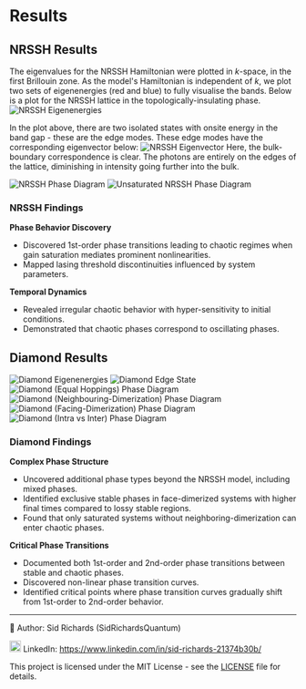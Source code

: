 # Results

## **NRSSH Results**

The eigenvalues for the NRSSH Hamiltonian were plotted in $k$-space, in the first Brillouin zone.
As the model's Hamiltonian is independent of $k$, we plot two sets of eigenenergies (red and blue) to fully visualise the bands.
Below is a plot for the NRSSH lattice in the topologically-insulating phase.
![NRSSH Eigenenergies](images/eigensolutions/nrssh_eigenenergies_N=100_v=0.2_u=0.5_r=0.9.png)

In the plot above, there are two isolated states with onsite energy in the band gap - these are the edge modes.
These edge modes have the corresponding eigenvector below:
![NRSSH Eigenvector](images/eigensolutions/nrssh_eigenvector_N=100_v=0.1_u=0.5_r=0.9.png)
Here, the bulk-boundary correspondence is clear.
The photons are entirely on the edges of the lattice, diminishing in intensity going further into the bulk.

![NRSSH Phase Diagram](images/phases/nrssh_phases/nrssh_model/N=40_S=1.0_v=0.9_u=0.1_r=0.1.png)
![Unsaturated NRSSH Phase Diagram](images/phases/nrssh_phases/tb_model/N=40_S=0.0_v=0.5_u=0.5_r=0.5.png)

### NRSSH Findings

**Phase Behavior Discovery**
- Discovered 1st-order phase transitions leading to chaotic regimes when gain saturation mediates prominent nonlinearities.
- Mapped lasing threshold discontinuities influenced by system parameters.

**Temporal Dynamics**
- Revealed irregular chaotic behavior with hyper-sensitivity to initial conditions.
- Demonstrated that chaotic phases correspond to oscillating phases.

## **Diamond Results**

![Diamond Eigenenergies](images/eigensolutions/diamond_eigenenergies_N=100_t1=0.2_t2=0.4_t3=0.6_t4=0.8.png)
![Diamond Edge State](images/eigensolutions/diamond_eigenvector_N=100_t1=0.2_t2=0.4_t3=0.6_t4=0.8.png)
![Diamond (Equal Hoppings) Phase Diagram](images/phases/diamond_phases/equal_hoppings/N=46_S=1.0_t1=0.5_t2=0.5_t3=0.5_t4=0.5.png)
![Diamond (Neighbouring-Dimerization) Phase Diagram](images/phases/diamond_phases/neighbouring_dimerization/N=46_S=1.0_t1=0.9_t2=0.1_t3=0.9_t4=0.1.png)
![Diamond (Facing-Dimerization) Phase Diagram](images/phases/diamond_phases/facing_dimerization/N=46_S=1.0_t1=0.5_t2=0.1_t3=0.1_t4=0.5.png)
![Diamond (Intra vs Inter) Phase Diagram](images/phases/diamond_phases/intra_vs_inter/N=46_S=1.0_t1=0.5_t2=0.5_t3=0.9_t4=0.9.png)

### Diamond Findings

**Complex Phase Structure**
- Uncovered additional phase types beyond the NRSSH model, including mixed phases.
- Identified exclusive stable phases in face-dimerized systems with higher final times compared to lossy stable regions.
- Found that only saturated systems without neighboring-dimerization can enter chaotic phases.

**Critical Phase Transitions**
- Documented both 1st-order and 2nd-order phase transitions between stable and chaotic phases.
- Discovered non-linear phase transition curves.
- Identified critical points where phase transition curves gradually shift from 1st-order to 2nd-order behavior.

---

📘 Author: Sid Richards (SidRichardsQuantum)

<img src="https://cdn.jsdelivr.net/gh/devicons/devicon/icons/linkedin/linkedin-original.svg" width="20" /> LinkedIn: https://www.linkedin.com/in/sid-richards-21374b30b/

This project is licensed under the MIT License - see the [LICENSE](LICENSE) file for details.
